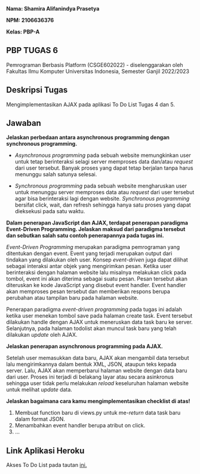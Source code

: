 __Nama: Shamira Alifanindya Prasetya__

__NPM: 2106636376__

__Kelas: PBP-A__

## PBP TUGAS 6 ##
Pemrograman Berbasis Platform (CSGE602022) - diselenggarakan oleh Fakultas Ilmu Komputer Universitas Indonesia, Semester Ganjil 2022/2023

## Deskripsi Tugas
Mengimplementasikan AJAX pada aplikasi To Do List Tugas 4 dan 5.

## Jawaban
__Jelaskan perbedaan antara asynchronous programming dengan synchronous programming.__
* _Asynchronous programming_ pada sebuah website memungkinkan user untuk tetap berinteraksi selagi server memproses data dan/atau _request_ dari user tersebut. Banyak proses yang dapat tetap berjalan tanpa harus menunggu salah satunya selesai.

* _Synchronous programming_ pada sebuah website mengharuskan user untuk menunggu server memproses data atau _request_ dari user tersebut agar bisa berinteraksi lagi dengan website. _Synchronous programming_ bersifat click, wait, dan refresh sehingga hanya satu proses yang dapat dieksekusi pada satu waktu.


__Dalam penerapan JavaScript dan AJAX, terdapat penerapan paradigma Event-Driven Programming. Jelaskan maksud dari paradigma tersebut dan sebutkan salah satu contoh penerapannya pada tugas ini.__

_Event-Driven Programming_ merupakan paradigma pemrograman yang ditentukan dengan event. Event yang terjadi merupakan output dari tindakan yang dilakukan oleh user. Konsep _event-driven_ juga dapat dilihat sebagai interaksi antar objek yang mengirimkan pesan. Ketika user berinteraksi dengan halaman website lalu misalnya melakukan click pada tombol, event ini akan diterima sebagai suatu pesan. Pesan tersebut akan diteruskan ke kode JavaScript yang disebut event handler. Event handler akan memproses pesan tersebut dan memberikan respons berupa perubahan atau tampilan baru pada halaman website.

Penerapan paradigma _event-driven programming_ pada tugas ini adalah ketika user menekan tombol save pada halaman create task. Event tersebut dilakukan handle dengan AJAX untuk meneruskan data task baru ke server. Selanjutnya, pada halaman todolist akan muncul task baru yang telah dilakukan _update_ oleh AJAX.


__Jelaskan penerapan asynchronous programming pada AJAX.__

Setelah user memasukkan data baru, AJAX akan mengambil data tersebut lalu mengirimkannya dalam bentuk XML, JSON, ataupun teks kepada server. Lalu, AJAX akan memperbarui halaman website dengan data baru dari user. Proses ini terjadi di belakang layar atau secara asinkronus sehingga user tidak perlu melakukan _reload_ keseluruhan halaman website untuk melihat _update_ data.


__Jelaskan bagaimana cara kamu mengimplementasikan checklist di atas!__

1. Membuat function baru di views.py untuk me-_return_ data task baru dalam format JSON.
2. Menambahkan event handler berupa atribut on click.
3. ...


## Link Aplikasi Heroku
Akses To Do List pada tautan [ini.](https://pbp-tugas-2-shamira.herokuapp.com/todolist)